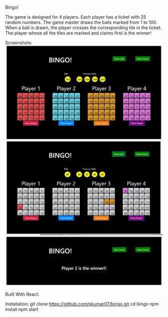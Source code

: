 Bingo!

The game is designed for 4 players. Each player has a ticket with 25 random numbers. The game master draws the balls marked from 1 to 100. When a ball is drawn, the player crosses the corresponding tile in the ticket. The player whose all the tiles are marked and claims first is the winner!

Screenshots:
![Game Start](/images/Bingo1.PNG?raw=true")
![Game Progress](/images/Bingo2.PNG?raw=true)
![Game End](/images/Bingo3.PNG?raw=true)

Built With React.

Installation:
git clone https://github.com/pkumar07/bingo.git
cd bingo
npm install
npm start

